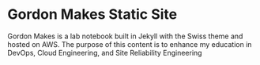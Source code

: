 # Gordon Makes Static Site

Gordon Makes is a lab notebook built in Jekyll with the Swiss theme and hosted on AWS. The purpose of this content is to enhance my education in DevOps, Cloud Engineering, and Site Reliability Engineering